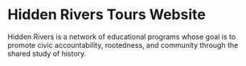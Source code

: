 # Hidden Rivers Tours Website

Hidden Rivers is a network of educational programs whose goal is to promote civic accountability, rootedness, and community through the shared study of history.

